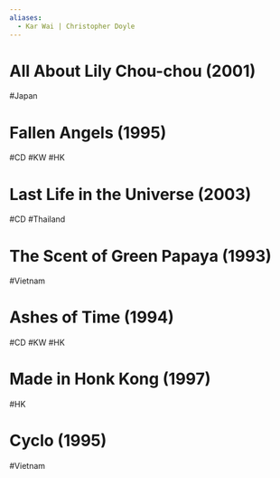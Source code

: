 ```yaml
---
aliases:
  - Kar Wai | Christopher Doyle
---
```

# All About Lily Chou-chou (2001)
#Japan 
# Fallen Angels (1995)
#CD #KW #HK
# Last Life in the Universe (2003)
#CD #Thailand 
# The Scent of Green Papaya (1993)
#Vietnam 
# Ashes of Time (1994)
#CD #KW #HK 
# Made in Honk Kong (1997)
#HK 
# Cyclo (1995)
#Vietnam 